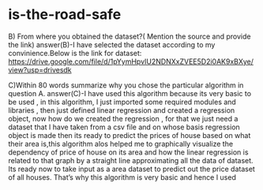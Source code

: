 # is-the-road-safe

B) From where you obtained the dataset?( Mention the source and provide the link)
answer(B)-I have selected the dataset according to my convinience.Below is the link for dataset:
https://drive.google.com/file/d/1pYymHpvIU2NDNXxZVEE5D2i0AK9xBXye/view?usp=drivesdk


C)Within 80 words summarize why you chose the particular algorithm in question A.
answer(C)-I have used this algorithm because its very basic to be used , in this algorithm, I just imported some required modules and libraries , then just defined linear regression and created a regression object, now how do we created the regression , for that we just need a dataset that I have taken from a csv file and on whose basis regression object is made then its ready to predict the prices of house based on what their area is,this algorithm alos helped me to graphically visualize the dependency of price of house on its area and how the linear regression is related to that graph by a straight line approximating all the data of dataset.
Its ready now to take input as a area dataset to predict out the price dataset of all houses.
That’s why this algorithm is very basic and hence I used
